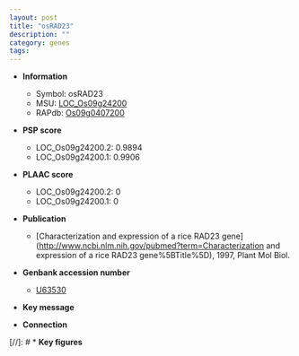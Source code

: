 ```yaml
---
layout: post
title: "osRAD23"
description: ""
category: genes
tags: 
---
```


* **Information**  
    + Symbol: osRAD23  
    + MSU: [LOC_Os09g24200](http://rice.plantbiology.msu.edu/cgi-bin/ORF_infopage.cgi?orf=LOC_Os09g24200)  
    + RAPdb: [Os09g0407200](http://rapdb.dna.affrc.go.jp/viewer/gbrowse_details/irgsp1?name=Os09g0407200)  

* **PSP score**  
    + LOC_Os09g24200.2: 0.9894 
    + LOC_Os09g24200.1: 0.9906 

* **PLAAC score**  
    + LOC_Os09g24200.2: 0 
    + LOC_Os09g24200.1: 0 

* **Publication**  
    + [Characterization and expression of a rice RAD23 gene](http://www.ncbi.nlm.nih.gov/pubmed?term=Characterization and expression of a rice RAD23 gene%5BTitle%5D), 1997, Plant Mol Biol.

* **Genbank accession number**  
    + [U63530](http://www.ncbi.nlm.nih.gov/nuccore/U63530)

* **Key message**  

* **Connection**  

[//]: # * **Key figures**  


